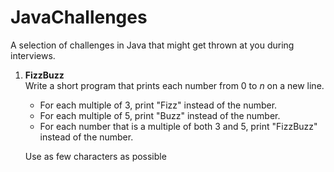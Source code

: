 # JavaChallenges
A selection of challenges in Java that might get thrown at you during interviews.
1. **FizzBuzz**\
  Write a short program that prints each number from 0 to *n* on a new line.
    * For each multiple of 3, print "Fizz" instead of the number.
    * For each multiple of 5, print "Buzz" instead of the number.
    * For each number that is a multiple of both 3 and 5, print "FizzBuzz" instead of the number.
    
    Use as few characters as possible
